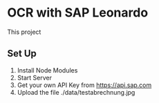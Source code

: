 # OCR with SAP Leonardo
This project 

## Set Up
1. Install Node Modules
2. Start Server
3. Get your own API Key from https://api.sap.com
4. Upload the file ./data/testabrechnung.jpg
